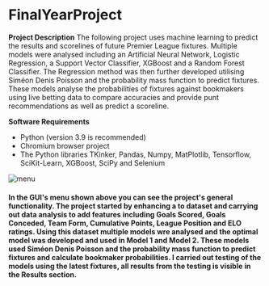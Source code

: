 # FinalYearProject


**Project Description**
The following project uses machine learning to predict the results and scorelines of future Premier League fixtures. Multiple models were analysed including an Artificial Neural Network, Logistic Regression, a Support Vector Classifier, XGBoost and a Random Forest Classifier. The Regression method was then further developed utilising Siméon Denis Poisson and the probability mass function to predict fixtures. These models analyse the probabilities of fixtures against bookmakers using live betting data to compare accuracies and provide punt recommendations as well as predict a scoreline.

**Software Requirements**

- Python (version 3.9 is recommended)
- Chromium browser project
- The Python libraries TKinker, Pandas, Numpy, MatPlotlib, Tensorflow, SciKit-Learn, XGBoost, SciPy and Selenium

![menu](https://user-images.githubusercontent.com/43520641/117599176-35e32000-b141-11eb-87f5-36abcfa914ee.PNG)

#### In the GUI's menu shown above you can see the project's general functionality. The project started by enhancing a to dataset and carrying out data analysis to add features including Goals Scored, Goals Conceded, Team Form, Cumulative Points, League Position and ELO ratings. Using this dataset multiple models wre analysed and the optimal model was developed and used in Model 1 and Model 2. These models used Siméon Denis Poisson and the probability mass function to predict fixtures and calculate bookmaker probabilities. I carried out testing of the models using the latest fixtures, all results from the testing is visible in the Results section.
